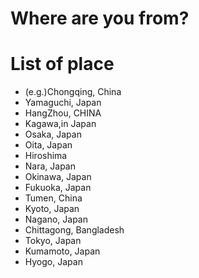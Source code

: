 # Where are you from?

# List of place
- (e.g.)Chongqing, China
- Yamaguchi, Japan
- HangZhou, CHINA
- Kagawa,in Japan
- Osaka, Japan
- Oita, Japan
- Hiroshima
- Nara, Japan
- Okinawa, Japan
- Fukuoka, Japan
- Tumen, China
- Kyoto, Japan
- Nagano, Japan
- Chittagong, Bangladesh
- Tokyo, Japan
- Kumamoto, Japan
- Hyogo, Japan
